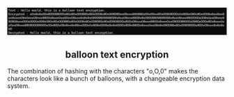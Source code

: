 ![Screenshot](balloon.png)
<h2 align="center">balloon text encryption</h2>
The combination of hashing with the characters "o,O,0" makes the characters look like a bunch of balloons, with a changeable encryption data system.

